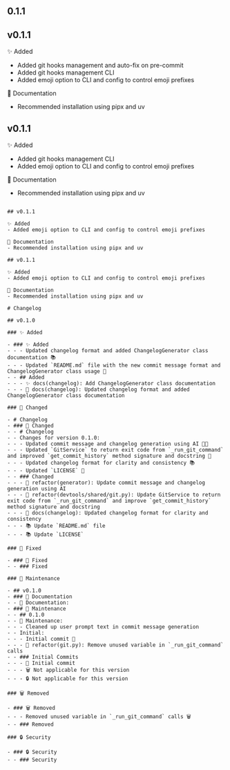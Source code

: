 ## 0.1.1

## v0.1.1

✨ Added
- Added git hooks management and auto-fix on pre-commit
- Added git hooks management CLI
- Added emoji option to CLI and config to control emoji prefixes

📝 Documentation
- Recommended installation using pipx and uv

## v0.1.1

✨ Added
- Added git hooks management CLI
- Added emoji option to CLI and config to control emoji prefixes

📝 Documentation
- Recommended installation using pipx and uv
```

## v0.1.1

✨ Added
- Added emoji option to CLI and config to control emoji prefixes

📝 Documentation
- Recommended installation using pipx and uv

## v0.1.1

✨ Added
- Added emoji option to CLI and config to control emoji prefixes

📝 Documentation
- Recommended installation using pipx and uv

# Changelog

## v0.1.0

### ✨ Added

- ### ✨ Added
- - - Updated changelog format and added ChangelogGenerator class documentation 📚
- - - Updated `README.md` file with the new commit message format and ChangelogGenerator class usage 📝
- - ## Added
- - - ✨ docs(changelog): Add ChangelogGenerator class documentation
- - - 🐛 docs(changelog): Updated changelog format and added ChangelogGenerator class documentation

### 🔄 Changed

- # Changelog
- ### 🔄 Changed
- - # Changelog
- - Changes for version 0.1.0:
- - - Updated commit message and changelog generation using AI 👨‍💻
- - - Updated `GitService` to return exit code from `_run_git_command` and improved `get_commit_history` method signature and docstring 📝
- - - Updated changelog format for clarity and consistency 📚
- - - Updated `LICENSE` 📄
- - ### Changed
- - - 🔄 refactor(generator): Update commit message and changelog generation using AI
- - - 🔄 refactor(devtools/shared/git.py): Update GitService to return exit code from `_run_git_command` and improve `get_commit_history` method signature and docstring
- - - 🔄 docs(changelog): Updated changelog format for clarity and consistency
- - - 📚 Update `README.md` file
- - - 📚 Update `LICENSE`

### 🐛 Fixed

- ### 🐛 Fixed
- - ### Fixed

### 🔧 Maintenance

- ## v0.1.0
- ### 📝 Documentation
- - 📝 Documentation:
- ### 🔧 Maintenance
- - ## 0.1.0
- - 🔧 Maintenance:
- - - Cleaned up user prompt text in commit message generation
- - Initial:
- - - Initial commit 🚀
- - - 🔄 refactor(git.py): Remove unused variable in `_run_git_command` calls
- - ### Initial Commits
- - - 🚀 Initial commit
- - - 🗑️ Not applicable for this version
- - - 🔒 Not applicable for this version

### 🗑️ Removed

- ### 🗑️ Removed
- - - Removed unused variable in `_run_git_command` calls 🗑️
- - ### Removed

### 🔒 Security

- ### 🔒 Security
- - ### Security

